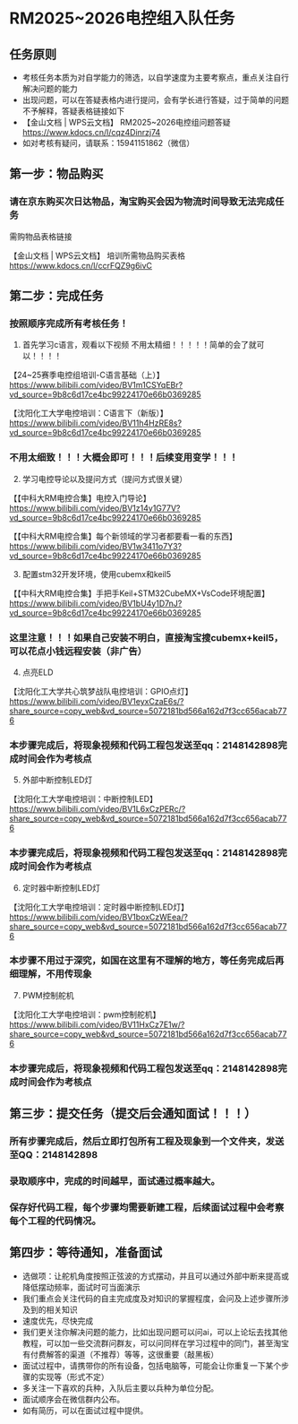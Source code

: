 # RM2025~2026电控组入队任务



## 任务原则

- 考核任务本质为对自学能力的筛选，以自学速度为主要考察点，重点关注自行解决问题的能力
- 出现问题，可以在答疑表格内进行提问，会有学长进行答疑，过于简单的问题不予解释，答疑表格链接如下
- 【金山文档 | WPS云文档】 RM2025~2026电控组问题答疑
  https://www.kdocs.cn/l/cqz4Dinrzj74
- 如对考核有疑问，请联系：15941151862（微信）



## 第一步：物品购买

### 请在京东购买次日达物品，淘宝购买会因为物流时间导致无法完成任务

需购物品表格链接

【金山文档 | WPS云文档】 培训所需物品购买表格
https://www.kdocs.cn/l/ccrFQZ9g6ivC



## 第二步：完成任务



### 按照顺序完成所有考核任务！



1. 首先学习c语言，观看以下视频   不用太精细！！！！！简单的会了就可以！！！！

【24~25赛季电控组培训-C语言基础（上）】https://www.bilibili.com/video/BV1m1CSYqEBr?vd_source=9b8c6d17ce4bc99224170e66b0369285

【沈阳化工大学电控培训：C语言下（新版）】https://www.bilibili.com/video/BV11h4HzRE8s?vd_source=9b8c6d17ce4bc99224170e66b0369285

### **不用太细致！！！大概会即可！！！后续变用变学！！！**



2. 学习电控导论以及提问方式（提问方式很关键）

【【中科大RM电控合集】电控入门导论】https://www.bilibili.com/video/BV1z14y1G77V?vd_source=9b8c6d17ce4bc99224170e66b0369285



【【中科大RM电控合集】每个新领域的学习者都要看一看的东西】https://www.bilibili.com/video/BV1w3411o7Y3?vd_source=9b8c6d17ce4bc99224170e66b0369285



3. 配置stm32开发环境，使用cubemx和keil5

【【中科大RM电控合集】手把手Keil+STM32CubeMX+VsCode环境配置】https://www.bilibili.com/video/BV1bU4y1D7nJ?vd_source=9b8c6d17ce4bc99224170e66b0369285

### 这里注意！！！如果自己安装不明白，直接淘宝搜cubemx+keil5，可以花点小钱远程安装（非广告）



4. 点亮ELD

【沈阳化工大学共心筑梦战队电控培训：GPIO点灯】 https://www.bilibili.com/video/BV1eyxCzaE6s/?share_source=copy_web&vd_source=5072181bd566a162d7f3cc656acab776

### 本步骤完成后，将现象视频和代码工程包发送至qq：2148142898完成时间会作为考核点



5. 外部中断控制LED灯

【沈阳化工大学电控培训：中断控制LED】 https://www.bilibili.com/video/BV1L6xCzPERc/?share_source=copy_web&vd_source=5072181bd566a162d7f3cc656acab776

### 本步骤完成后，将现象视频和代码工程包发送至qq：2148142898完成时间会作为考核点



6. 定时器中断控制LED灯

【沈阳化工大学电控培训：定时器中断控制LED灯】 https://www.bilibili.com/video/BV1boxCzWEea/?share_source=copy_web&vd_source=5072181bd566a162d7f3cc656acab776

### 本步骤不用过于深究，如国在这里有不理解的地方，等任务完成后再细理解，不用传现象



7. PWM控制舵机

【沈阳化工大学电控培训：pwm控制舵机】 https://www.bilibili.com/video/BV11HxCz7E1w/?share_source=copy_web&vd_source=5072181bd566a162d7f3cc656acab776

### 本步骤完成后，将现象视频和代码工程包发送至qq：2148142898完成时间会作为考核点





## 第三步：提交任务（提交后会通知面试！！！）



### 所有步骤完成后，然后立即打包所有工程及现象到一个文件夹，发送至QQ：2148142898

### 录取顺序中，完成的时间越早，面试通过概率越大。

### 保存好代码工程，每个步骤均需要新建工程，后续面试过程中会考察每个工程的代码情况。



## 第四步：等待通知，准备面试

- 选做项：让舵机角度按照正弦波的方式摆动，并且可以通过外部中断来提高或降低摆动频率，面试时可当面演示
- 我们重点会关注代码的自主完成度及对知识的掌握程度，会问及上述步骤所涉及到的相关知识
- 速度优先，尽快完成
- 我们更关注你解决问题的能力，比如出现问题可以问ai，可以上论坛去找其他教程，可以加一些交流群问群友，可以问同样在学习过程中的同门，甚至淘宝有付费解答的渠道（不推荐）等等，这很重要（敲黑板）
- 面试过程中，请携带你的所有设备，包括电脑等，可能会让你重复一下某个步骤的实现等（形式不定）
- 多关注一下喜欢的兵种，入队后主要以兵种为单位分配。
- 面试顺序会在微信群内公布。
- 如有简历，可以在面试过程中提供。









